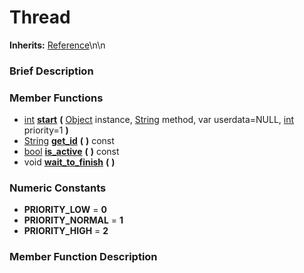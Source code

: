 #  Thread  
**Inherits:** [Reference](class_reference)\\n\\n
###  Brief Description  


###  Member Functions 
  * [int](class_int)  **[start](#start)**  **(** [Object](class_object) instance, [String](class_string) method, var userdata=NULL, [int](class_int) priority=1  **)**
  * [String](class_string)  **[get_id](#get_id)**  **(** **)** const
  * [bool](class_bool)  **[is_active](#is_active)**  **(** **)** const
  * void  **[wait_to_finish](#wait_to_finish)**  **(** **)**

###  Numeric Constants  
  * **PRIORITY_LOW** = **0**
  * **PRIORITY_NORMAL** = **1**
  * **PRIORITY_HIGH** = **2**

###  Member Function Description  
